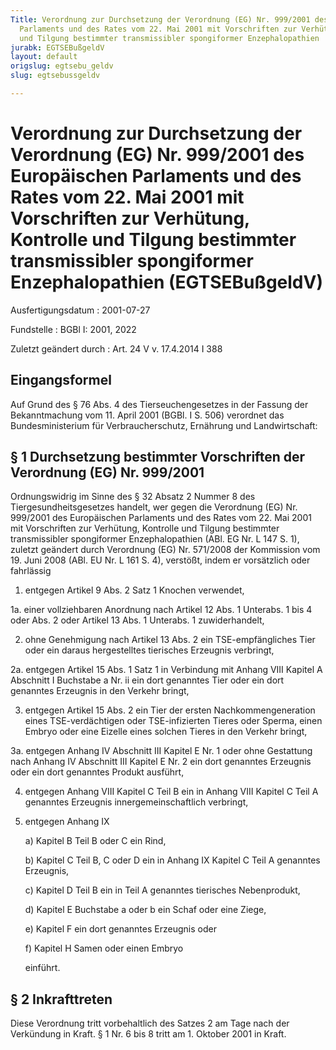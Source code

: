 ```yaml
---
Title: Verordnung zur Durchsetzung der Verordnung (EG) Nr. 999/2001 des Europäischen
  Parlaments und des Rates vom 22. Mai 2001 mit Vorschriften zur Verhütung, Kontrolle
  und Tilgung bestimmter transmissibler spongiformer Enzephalopathien
jurabk: EGTSEBußgeldV
layout: default
origslug: egtsebu_geldv
slug: egtsebussgeldv

---
```


# Verordnung zur Durchsetzung der Verordnung (EG) Nr. 999/2001 des Europäischen Parlaments und des Rates vom 22. Mai 2001 mit Vorschriften zur Verhütung, Kontrolle und Tilgung bestimmter transmissibler spongiformer Enzephalopathien (EGTSEBußgeldV)

Ausfertigungsdatum
:   2001-07-27

Fundstelle
:   BGBl I: 2001, 2022

Zuletzt geändert durch
:   Art. 24 V v. 17.4.2014 I 388



## Eingangsformel

Auf Grund des § 76 Abs. 4 des Tierseuchengesetzes in der Fassung der
Bekanntmachung vom 11. April 2001 (BGBl. I S. 506) verordnet das
Bundesministerium für Verbraucherschutz, Ernährung und Landwirtschaft:


## § 1 Durchsetzung bestimmter Vorschriften der Verordnung (EG) Nr. 999/2001

Ordnungswidrig im Sinne des § 32 Absatz 2 Nummer 8 des
Tiergesundheitsgesetzes handelt, wer gegen die Verordnung (EG) Nr.
999/2001 des Europäischen Parlaments und des Rates vom 22. Mai 2001
mit Vorschriften zur Verhütung, Kontrolle und Tilgung bestimmter
transmissibler spongiformer Enzephalopathien (ABl. EG Nr. L 147 S. 1),
zuletzt geändert durch Verordnung (EG) Nr. 571/2008 der Kommission vom
19\. Juni 2008 (ABl. EU Nr. L 161 S. 4), verstößt, indem er vorsätzlich
oder fahrlässig

1.  entgegen Artikel 9 Abs. 2 Satz 1 Knochen verwendet,


1a. einer vollziehbaren Anordnung nach Artikel 12 Abs. 1 Unterabs. 1 bis 4
    oder Abs. 2 oder Artikel 13 Abs. 1 Unterabs. 1 zuwiderhandelt,


2.  ohne Genehmigung nach Artikel 13 Abs. 2 ein TSE-empfängliches Tier
    oder ein daraus hergestelltes tierisches Erzeugnis verbringt,


2a. entgegen Artikel 15 Abs. 1 Satz 1 in Verbindung mit Anhang VIII
    Kapitel A Abschnitt I Buchstabe a Nr. ii ein dort genanntes Tier oder
    ein dort genanntes Erzeugnis in den Verkehr bringt,


3.  entgegen Artikel 15 Abs. 2 ein Tier der ersten Nachkommengeneration
    eines TSE-verdächtigen oder TSE-infizierten Tieres oder Sperma, einen
    Embryo oder eine Eizelle eines solchen Tieres in den Verkehr bringt,


3a. entgegen Anhang IV Abschnitt III Kapitel E Nr. 1 oder ohne Gestattung
    nach Anhang IV Abschnitt III Kapitel E Nr. 2 ein dort genanntes
    Erzeugnis oder ein dort genanntes Produkt ausführt,


4.  entgegen Anhang VIII Kapitel C Teil B ein in Anhang VIII Kapitel C
    Teil A genanntes Erzeugnis innergemeinschaftlich verbringt,


5.  entgegen Anhang IX

    a)  Kapitel B Teil B oder C ein Rind,


    b)  Kapitel C Teil B, C oder D ein in Anhang IX Kapitel C Teil A genanntes
        Erzeugnis,


    c)  Kapitel D Teil B ein in Teil A genanntes tierisches Nebenprodukt,


    d)  Kapitel E Buchstabe a oder b ein Schaf oder eine Ziege,


    e)  Kapitel F ein dort genanntes Erzeugnis oder


    f)  Kapitel H Samen oder einen Embryo



    einführt.





## § 2 Inkrafttreten

Diese Verordnung tritt vorbehaltlich des Satzes 2 am Tage nach der
Verkündung in Kraft. § 1 Nr. 6 bis 8 tritt am 1. Oktober 2001 in
Kraft.

